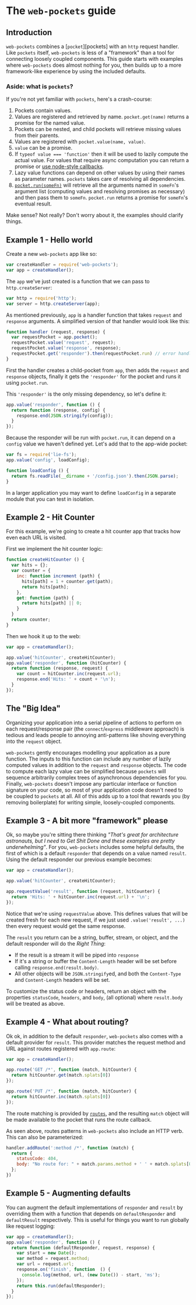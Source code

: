 # The `web-pockets` guide

## Introduction

`web-pockets` combines a [`pocket`][pockets] with an `http` request handler.  Like `pockets` itself, `web-pockets` is less of a "framework" than a tool for connecting loosely coupled components. This guide starts with examples where `web-pockets` does almost nothing for you, then builds up to a more framework-like experience by using the included defaults. 

### Aside: what is `pockets`?

If you're not yet familiar with `pockets`, here's a crash-course:

 1. Pockets contain values.
 2. Values are registered and retrieved by name. `pocket.get(name)` returns a promise for the named value.
 3. Pockets can be nested, and child pockets will retrieve missing values from their parents.
 4. Values are registered with `pocket.value(name, value)`.
 5. `value` can be a promise.
 6. If `typeof value === 'function'` then it will be used to lazily compute the actual value. For values that require async computation you can return a promise or [use node-style callbacks][node-style].
 7. Lazy value functions can depend on other values by using their names as parameter names. `pockets` takes care of resolving all dependencies. 
 8. [`pocket.run(someFn)`][pocket-run] will retrieve all the arguments named in `someFn`'s argument list (computing values and resolving promises as necessary) and then pass them to `someFn`. `pocket.run` returns a promise for `someFn`'s eventual result.

Make sense? Not really? Don't worry about it, the examples should clarify things.

[node-style]: https://github.com/grncdr/js-pockets#using-node-style-callback-functions
[pocket-run]: https://github.com/grncdr/js-pockets#getting-a-result-immediately

## Example 1 - Hello world

Create a new `web-pockets` app like so:

```javascript
var createHandler = require('web-pockets');
var app = createHandler();
```

The `app` we've just created is a function that we can pass to `http.createServer`:

```javascript
var http = require('http');
var server = http.createServer(app);
```

As mentioned previously, `app` is a handler function that takes `request` and `response` arguments. A simplified version of that handler would look like this:

```javascript
function handler (request, response) {
  var requestPocket = app.pocket();
  requestPocket.value('request', request);
  requestPocket.value('response', response);
  requestPocket.get('responder').then(requestPocket.run) // error handling elided
}
```

First the handler creates a child-pocket from `app`, then adds the `request` and `response` objects, finally it gets the `'responder'` for the pocket and runs it using `pocket.run`.

This `'responder'` is the only missing dependency, so let's define it:

```javascript
app.value('responder', function () {
  return function (response, config) {
    response.end(JSON.stringify(config));
  }
});
```

Because the responder will be run with `pocket.run`, it can depend on a `config` value we haven't defined yet. Let's add that to the app-wide pocket:

```javascript
var fs = require('lie-fs');
app.value('config', loadConfig);

function loadConfig () {
  return fs.readFile(__dirname + '/config.json').then(JSON.parse);
}
```

In a larger application you may want to define `loadConfig` in a separate module that you can test in isolation.

## Example 2 - Hit Counter

For this example, we're going to create a hit counter app that tracks how even each URL is visited.

First we implement the hit counter logic:

```javascript
function createHitCounter () {
  var hits = {};
  var counter = {
    inc: function increment (path) {
      hits[path] = 1 + counter.get(path);
      return hits[path];
    },
    get: function (path) {
      return hits[path] || 0;
    }
  }
  return counter;
}
```

Then we hook it up to the web:

```javascript
var app = createHandler();

app.value('hitCounter', createHitCounter);
app.value('responder', function (hitCounter) {
  return function (response, request) {
    var count = hitCounter.inc(request.url);
    response.end('Hits: ' + count + '\n');
  }
});
```

## The "Big Idea"

Organizing your application into a serial pipeline of actions to perform on each request/response pair (the `connect`/`express` middleware approach) is tedious and leads people to annoying anti-patterns like shoving everything into the `request` object.

`web-pockets` gently encourages modelling your application as a pure function. The inputs to this function can include any number of lazily computed values in addition to the `request` and `response` objects. The code to compute each lazy value can be simplified because `pockets` will sequence arbitrarily complex trees of asynchronous dependencies for you. Finally, `web-pockets` doesn't impose any particular interface or function signature on your code, so most of your application code doesn't need to be coupled to `pockets` at all. All of this adds up to a tool that rewards you (by removing boilerplate) for writing simple, loosely-coupled components.

## Example 3 - A bit more "framework" please

Ok, so maybe you're sitting there thinking _"That's great for architecture astronauts, but I need to Get Shit Done and these examples are pretty underwhelming"_. For you, `web-pockets` includes some helpful defaults, the first of which is a default `responder` that depends on a value named `result`. Using the default responder our previous example becomes:

```javascript
var app = createHandler();

app.value('hitCounter', createHitCounter);

app.requestValue('result', function (request, hitCounter) {
  return 'Hits: ' + hitCounter.inc(request.url) + '\n';
});
```

Notice that we're using `requestValue` above. This defines values that will be created fresh for each new request, if we just used `.value('result', ...)` then every request would get the same response.

The `result` you return can be a string, buffer, stream, or object, and the default responder will do the _Right Thing_:

 - If the result is a stream it will be piped into `response`
 - If it's a string or buffer the `Content-Length` header will be set before calling `response.end(result.body)`.
 - All other objects will be `JSON.stringify`ed, and both the `Content-Type` and `Content-Length` headers will be set.

To customize the status code or headers, return an object with the properties `statusCode`, `headers`, and `body`, (all optional) where `result.body` will be treated as above.

## Example 4 - What about routing?

Ok ok, in addition to the default `responder`, `web-pockets` also comes with a default provider for `result`. This provider matches the request method and URL against routes registered with `app.route`:

```javascript
var app = createHandler();

app.route('GET /*', function (match, hitCounter) {
  return hitCounter.get(match.splats[0])
});

app.route('PUT /*', function (match, hitCounter) {
  return hitCounter.inc(match.splats[0])
});
```

The route matching is provided by [`routes`][routes], and the resulting `match` object will be made available to the pocket that runs the route callback.

As seen above, routes patterns in `web-pockets` also include an HTTP verb. This can also be parameterized:

```javascript
handler.addRoute(':method /*', function (match) {
  return {
    statusCode: 404,
    body: "No route for: " + match.params.method + ' ' + match.splats[0]
  };
})
```

[routes]: https://github.com/aaronblohowiak/routes.js

## Example 5 - Augmenting defaults

You can augment the default implementations of `responder` and `result` by overriding them with a function that depends on `defaultResponder` and `defaultResult` respectively. This is useful for things you want to run globally like request logging:

```javascript
var app = createHandler();
app.value('responder', function () {
  return function (defaultResponder, request, response) {
    var start = new Date();
    var method = request.method;
    var url = request.url;
    response.on('finish', function  () {
      console.log(method, url, (new Date()) - start, 'ms');
    });
    return this.run(defaultResponder);
  }
});
```
